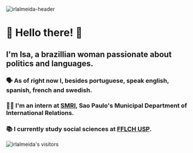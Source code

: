 ![irlalmeida-header](https://user-images.githubusercontent.com/27395209/174879503-481b2b04-f0fc-446f-8602-4a95b94b1bc8.gif)

# :handshake: Hello there! :handshake:
## I'm Isa, a brazillian woman passionate about politics and languages. 

### :speaking_head: As of right now I, besides portuguese, speak english, spanish, french and swedish.

### :woman_technologist: I'm an intern at [SMRI](https://www.prefeitura.sp.gov.br/cidade/secretarias/relacoes_internacionais/), Sao Paulo's Municipal Department of International Relations.

### :books: I currently study social sciences at [**FFLCH USP**](https://fflch.usp.br/).

<!--- ![Isabela's github stats](https://github-readme-stats.vercel.app/api?username=irlalmeida&count_private=true&show_icons=true&hide=issues,stars&hide_border=true&theme=react)) -->

<img alt="irlalmeida's visitors" src="https://komarev.com/ghpvc/?username=irlalmeida&color=61dafb&style=flat&label=visitors" />
